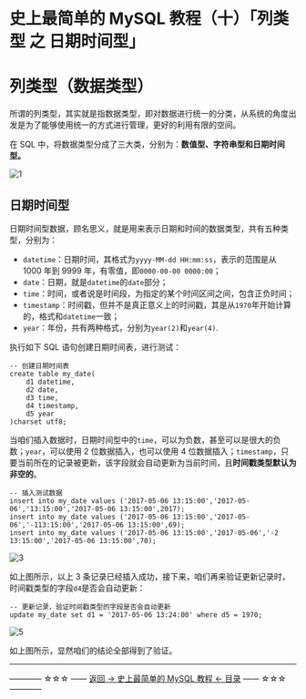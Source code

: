 # 史上最简单的 MySQL 教程（十）「列类型 之 日期时间型」

列类型（数据类型）
=========
所谓的列类型，其实就是指数据类型，即对数据进行统一的分类，从系统的角度出发是为了能够使用统一的方式进行管理，更好的利用有限的空间。

在 SQL 中，将数据类型分成了三大类，分别为：**数值型、字符串型和日期时间型。**

![1](http://img.blog.csdn.net/20170505201016682)

日期时间型
---

日期时间型数据，顾名思义，就是用来表示日期和时间的数据类型，共有五种类型，分别为：

 - `datetime`：日期时间，其格式为`yyyy-MM-dd HH:mm:ss`，表示的范围是从 1000 年到 9999 年，有零值，即`0000-00-00 0000:00`；
 - `date`：日期，就是`datetime`的`date`部分；
 - `time`：时间，或者说是时间段，为指定的某个时间区间之间，包含正负时间；
 - `timestamp`：时间戳，但并不是真正意义上的时间戳，其是从`1970`年开始计算的，格式和`datetime`一致；
 - `year`：年份，共有两种格式，分别为`year(2)`和`year(4)`.

执行如下 SQL 语句创建日期时间表，进行测试：

```
-- 创建日期时间表
create table my_date(
	d1 datetime,
	d2 date,
	d3 time,
	d4 timestamp,
	d5 year
)charset utf8;
```

当咱们插入数据时，日期时间型中的`time`，可以为负数，甚至可以是很大的负数；`year`，可以使用 2 位数据插入，也可以使用 4 位数据插入；`timestamp`，只要当前所在的记录被更新，该字段就会自动更新为当前时间，且**时间戳类型默认为非空的**。

```
-- 插入测试数据
insert into my_date values ('2017-05-06 13:15:00','2017-05-06','13:15:00','2017-05-06 13:15:00',2017);
insert into my_date values ('2017-05-06 13:15:00','2017-05-06','-113:15:00','2017-05-06 13:15:00',69);
insert into my_date values ('2017-05-06 13:15:00','2017-05-06','-2 13:15:00','2017-05-06 13:15:00',70);
```

![3](http://img.blog.csdn.net/20170506132014635)

如上图所示，以上 3 条记录已经插入成功，接下来，咱们再来验证更新记录时，时间戳类型的字段`d4`是否会自动更新：

```
-- 更新记录，验证时间戳类型的字段是否会自动更新
update my_date set d1 = '2017-05-06 13:24:00' where d5 = 1970;
```

![5](http://img.blog.csdn.net/20170506132904083)

如上图所示，显然咱们的结论全部得到了验证。

----------
———— ☆☆☆ —— [返回 -> 史上最简单的 MySQL 教程 <- 目录](https://github.com/guobinhit/mysql-tutorial/blob/master/README.md) —— ☆☆☆ ————
